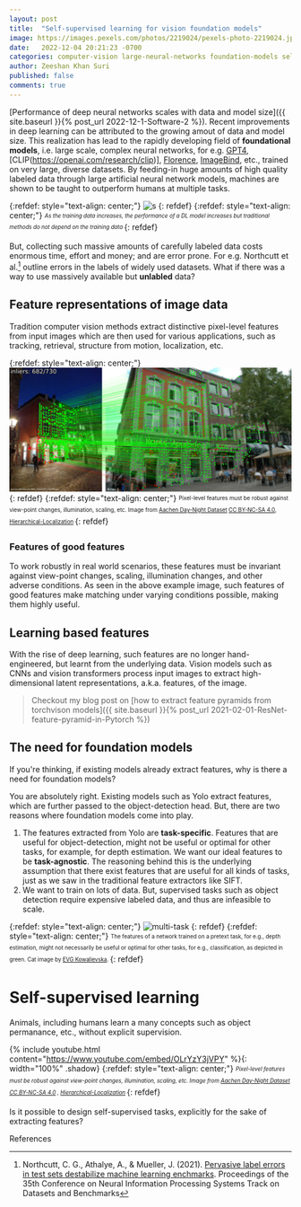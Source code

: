 ```yaml
---
layout: post
title:  "Self-supervised learning for vision foundation models"
image: https://images.pexels.com/photos/2219024/pexels-photo-2219024.jpeg
date:   2022-12-04 20:21:23 -0700
categories: computer-vision large-neural-networks foundation-models self-supervision
author: Zeeshan Khan Suri
published: false
comments: true
---
```


[Performance of deep neural networks scales with data and model size]({{ site.baseurl }}{% post_url 2022-12-1-Software-2 %}). Recent improvements in deep learning can be attributed to the growing amout of data and model size. This realization has lead to the rapidly developing field of **foundational models**, i.e. large scale, complex neural networks, for e.g. [GPT4](https://openai.com/research/gpt-4), [CLIP(https://openai.com/research/clip)], [Florence](https://www.microsoft.com/en-us/research/publication/florence-a-new-foundation-model-for-computer-vision/), [ImageBind](https://facebookresearch.github.io/ImageBind/paper), etc., trained on very large, diverse datasets. By feeding-in huge amounts of high quality labeled data through large artificial neural network models, machines are shown to be taught to outperform humans at multiple tasks. 

{:refdef: style="text-align: center;"}
![s]({{site.baseurl}}/images/performance_data.svg) 
{: refdef}
{:refdef: style="text-align: center;"}
<sub><sup>*As the training data increases, the performance of a DL model increases but traditional methods do not depend on the training data*
</sup></sub>
{: refdef}

But, collecting such massive amounts of carefully labeled data costs enormous time, effort and money; and are error prone. For e.g. Northcutt et al.[^1] outline errors in the labels of widely used datasets. What if there was a way to use massively available but **unlabled** data?


## Feature representations of image data

Tradition computer vision methods extract distinctive pixel-level features from input images which are then used for various applications, such as tracking, retrieval, structure from motion, localization, etc.

{:refdef: style="text-align: center;"}
![sift](https://github.com/cvg/Hierarchical-Localization/raw/master/doc/loc_aachen.svg) 
{: refdef}
{:refdef: style="text-align: center;"}
<sub><sup>Pixel-level features must be robust against view-point changes, illumination, scaling, etc. Image from [Aachen Day-Night Dataset](https://www.visuallocalization.net/datasets/) [CC BY-NC-SA 4.0](https://creativecommons.org/licenses/by-nc-sa/4.0/), [Hierarchical-Localization](https://github.com/cvg/Hierarchical-Localization)
</sup></sub>
{: refdef}

### Features of good features

To work robustly in real world scenarios, these features must be invariant against view-point changes, scaling, illumination changes, and other adverse conditions. As seen in the above example image, such features of good features make matching under varying conditions possible, making them highly useful.

## Learning based features

With the rise of deep learning, such features are no longer hand-engineered, but learnt from the underlying data. Vision models such as CNNs and vision transformers process input images to extract high-dimensional latent representations, a.k.a. features, of the image.

> Checkout my blog post on [how to extract feature pyramids from torchvison models]({{ site.baseurl }}{% post_url 2021-02-01-ResNet-feature-pyramid-in-Pytorch %})

## The need for foundation models

If you're thinking, if existing models already extract features, why is there a need for foundation models?

You are absolutely right. Existing models such as Yolo extract features, which are further passed to the object-detection head. But, there are two reasons where foundation models come into play.

1. The features extracted from Yolo are **task-specific**. Features that are useful for object-detection, might not be useful or optimal for other tasks, for example, for depth estimation. We want our ideal features to be **task-agnostic**. The reasoning behind this is the underlying assumption that there exist features that are useful for all kinds of tasks, just as we saw in the traditional feature extractors like SIFT.
2. We want to train on lots of data. But, supervised tasks such as object detection require expensive labeled data, and thus are infeasible to scale. 

{:refdef: style="text-align: center;"}
![multi-task]({{site.baseurl}}/images/multi-task.svg) 
{: refdef}
{:refdef: style="text-align: center;"}
<sub><sup>The features of a network trained on a pretext task, for e.g., depth estimation, might not necessarily be useful or optimal for other tasks, for e.g., classification, as depicted in green. Cat image by [EVG Kowalievska](https://www.pexels.com/photo/selective-focus-photography-of-orange-tabby-cat-1170986/).
</sup></sub>
{: refdef}

# Self-supervised learning

Animals, including humans learn a many concepts such as object permanance, etc., without explicit supervision. 

{% include youtube.html content="https://www.youtube.com/embed/OLrYzY3jVPY" %}{: width="100%" .shadow}
{:refdef: style="text-align: center;"}
<sub><sup>*Pixel-level features must be robust against view-point changes, illumination, scaling, etc. Image from [Aachen Day-Night Dataset](https://www.visuallocalization.net/datasets/) [CC BY-NC-SA 4.0](https://creativecommons.org/licenses/by-nc-sa/4.0/) , [Hierarchical-Localization](https://github.com/cvg/Hierarchical-Localization)*
</sup></sub>
{: refdef}

Is it possible to design self-supervised tasks, explicitly for the sake of extracting features?

References
[^1]: Northcutt, C. G., Athalye, A., & Mueller, J. (2021). [Pervasive label errors in test sets destabilize machine learning  enchmarks](https://datasets-benchmarks-proceedings.neurips.cc/paper/2021/hash/f2217062e9a397a1dca429e7d70bc6ca-Abstract-round1.html). Proceedings of the 35th Conference on Neural Information Processing Systems Track on Datasets and Benchmarks
[^2]: https://www.bpesquet.fr/slides/deconstructing-ai/